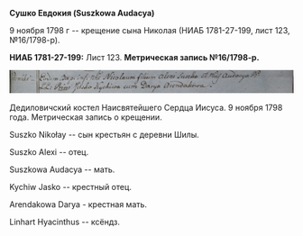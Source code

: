 **Сушко Евдокия (Suszkowa Audacya)**

9 ноября 1798 г -- крещение сына Николая (НИАБ 1781-27-199, лист 123,
№16/1798-р).

**НИАБ 1781-27-199:** Лист 123. **Метрическая запись №16/1798-р.**

![](./media/a26f911c7ea4bd6e97cd10dfc81c18d203bae1c6.png)

Дедиловичский костел Наисвятейшего Сердца Иисуса. 9 ноября 1798 года.
Метрическая запись о крещении.

Suszko Nikołay -- сын крестьян с деревни Шилы.

Suszko Alexi -- отец.

Suszkowa Audacya -- мать.

Kychiw Jasko -- крестный отец.

Arendakowa Darya - крестная мать.

Linhart Hyacinthus -- ксёндз.
